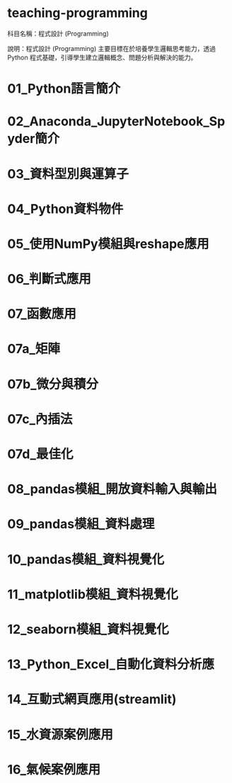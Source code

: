 # teaching-programming

科目名稱：程式設計 (Programming)

說明：程式設計 (Programming) 主要目標在於培養學生邏輯思考能力，透過 Python 程式基礎，引導學生建立邏輯概念、問題分析與解決的能力。

# 01_Python語言簡介

# 02_Anaconda_JupyterNotebook_Spyder簡介

# 03_資料型別與運算子

# 04_Python資料物件

# 05_使用NumPy模組與reshape應用

# 06_判斷式應用

# 07_函數應用

# 07a_矩陣

# 07b_微分與積分

# 07c_內插法

# 07d_最佳化

# 08_pandas模組_開放資料輸入與輸出

# 09_pandas模組_資料處理

# 10_pandas模組_資料視覺化

# 11_matplotlib模組_資料視覺化

# 12_seaborn模組_資料視覺化

# 13_Python_Excel_自動化資料分析應

# 14_互動式網頁應用(streamlit)

# 15_水資源案例應用

# 16_氣候案例應用

